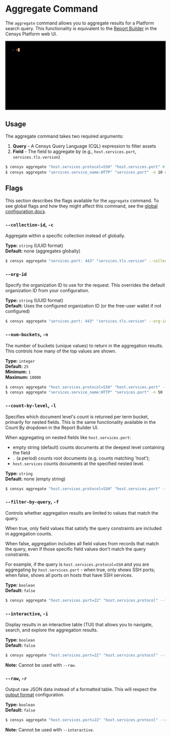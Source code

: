 # Aggregate Command

The `aggregate` command allows you to aggregate results for a Platform search query.  This functionality is equivalent to the [Report Builder](https://docs.censys.com/docs/platform-report-builder#/) in the Censys Platform web UI.

![aggregate](../../examples/aggregate/aggregate.gif)

## Usage

The aggregate command takes two required arguments:
1. **Query** - A Censys Query Language (CQL) expression to filter assets
2. **Field** - The field to aggregate by (e.g., `host.services.port`, `services.tls.version`)

```bash
$ censys aggregate "host.services.protocol=SSH" "host.services.port" # aggregate SSH services by port
$ censys aggregate "services.service_name:HTTP" "services.port" -n 10 # top 10 HTTP ports
```

## Flags

This section describes the flags available for the `aggregate` command. To see global flags and how they might affect this command, see the [global configuration docs](../GLOBAL_CONFIGURATION.md).

### `--collection-id`, `-c`

Aggregate within a specific collection instead of globally.

**Type:** `string` (UUID format)  
**Default:** none (aggregates globally)

```bash
$ censys aggregate "services.port: 443" "services.tls.version" --collection-id 550e8400-e29b-41d4-a716-446655440000
```

### `--org-id`

Specify the organization ID to use for the request. This overrides the default organization ID from your configuration.

**Type:** `string` (UUID format)  
**Default:** Uses the configured organization ID (or the free-user wallet if not configured)

```bash
$ censys aggregate "services.port: 443" "services.tls.version" --org-id 00000000-0000-0000-0000-000000000001
```

### `--num-buckets`, `-n`

The number of buckets (unique values) to return in the aggregation results. This controls how many of the top values are shown.

**Type:** `integer`  
**Default:** `25`  
**Minimum:** `1`  
**Maximum:** `10000`

```bash
$ censys aggregate "host.services.protocol=SSH" "host.services.port" --num-buckets 10
$ censys aggregate "services.service_name:HTTP" "services.port" -n 50
```

### `--count-by-level`, `-l`

Specifies which document level's count is returned per term bucket, primarily for nested fields. This is the same functionality available in the Count By dropdown in the Report Builder UI. 

When aggregating on nested fields like `host.services.port`:
- empty string (default) counts documents at the deepest level containing the field
- `.` (a period) counts root documents (e.g. counts matching 'host');
- `host.services` counts documents at the specified nested level.

**Type:** `string`  
**Default:** none (empty string)

```bash
$ censys aggregate "host.services.protocol=SSH" "host.services.port" --count-by-level "host.services" 
```

### `--filter-by-query`, `-f`

Controls whether aggregation results are limited to values that match the query. 

When true, only field values that satisfy the query constraints are included in aggregation counts. 

When false, aggregation includes all field values from records that match the query, even if those specific field values don't match the query constraints. 

For example, if the query is `host.services.protocol=SSH` and you are aggregating by `host.services.port` - when true, only shows SSH ports; when false, shows all ports on hosts that have SSH services.

**Type:** `boolean`  
**Default:** `false`

```bash
$ censys aggregate "host.services.port=22" "host.services.protocol" --filter-by-query
```

### `--interactive`, `-i`

Display results in an interactive table (TUI) that allows you to navigate, search, and explore the aggregation results.

**Type:** `boolean`  
**Default:** `false`

```bash
$ censys aggregate "host.services.port=22" "host.services.protocol" --interactive
```

**Note:** Cannot be used with `--raw`.

### `--raw`, `-r`

Output raw JSON data instead of a formatted table. This will respect the [output format](../GLOBAL_CONFIGURATION.md#--output-format--o) configuration.

**Type:** `boolean`  
**Default:** `false`

```bash
$ censys aggregate "host.services.port=22" "host.services.protocol" --raw
```

**Note:** Cannot be used with `--interactive`.

